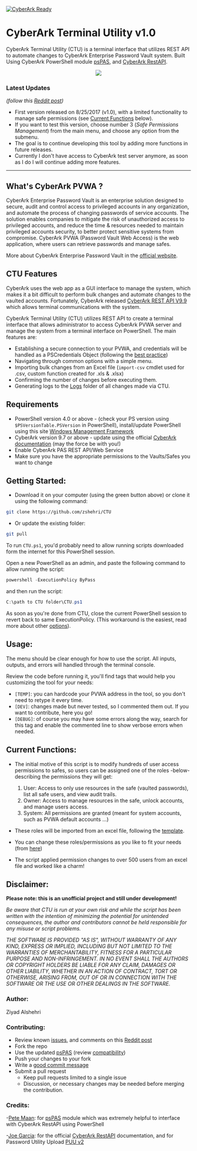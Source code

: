 [![CyberArk Ready](https://img.shields.io/badge/CyberArk-ready-blue.svg)](https://www.cyberark.com)

# CyberArk Terminal Utility v1.0

CyberArk Terminal Utility (CTU) is a terminal interface that utilizes REST API to automate changes to CyberArk Enterprise Password Vault system. Built Using CyberArk PowerShell module [psPAS](https://github.com/pspete/psPAS), and [CyberArk RestAPI](https://github.com/infamousjoeg/CyberArk-RESTAPI).

<p align="center">
  <img src="https://github.com/zshehri/CTU/blob/master/Screenshots/cyberark_demo.gif">
</p>

### Latest Updates
*(follow this [Reddit post](https://redd.it/704q2q))*

- First version released on 8/25/2017 (v1.0), with a limited functionality to manage safe permissions (see [Current Functions](https://github.com/zshehri/CTU#Current_Functions) below).
- If you want to test this version, choose number 3 (*Safe Permissions Management*) from the main menu, and choose any option from the submenu.
- The goal is to continue developing this tool by adding more functions in future releases.
- Currently I don't have access to CyberArk test server anymore, as soon as I do I will continue adding more features.

----------

## What's CyberArk PVWA ?

CyberArk Enterprise Password Vault is an enterprise solution designed to secure, audit and control access to privileged accounts in any organization, and automate the process of changing passwords of service accounts. The solution enables companies to mitigate the risk of unauthorized access to privileged accounts, and reduce the time & resources needed to maintain privileged accounts security, to better protect sensitive systems from compromise. CyberArk PVWA (Password Vault Web Access) is the web application, where users can retrieve passwords and manage safes.

More about CyberArk Enterprise Password Vault in the [official website](https://www.cyberark.com/products/privileged-account-security-solution/enterprise-password-vault/).

## CTU Features

CyberArk uses the web app as a GUI interface to manage the system, which makes it a bit difficult to perform bulk changes and automate changes to the vaulted accounts. Fortunately, CyberArk released [CyberArk REST API V9.9](http://cybr.rocks/RESTAPIv99) which allows terminal communications with the system.

CyberArk Terminal Utility (CTU) utilizes REST API to create a terminal interface that allows administrator to access CyberArk PVWA server and manage the system from a terminal interface on PowerShell. The main features are:

- Establishing a secure connection to your PVWA, and credentials will be handled as a PSCredentials Object (following the [best practice](https://social.technet.microsoft.com/wiki/contents/articles/4546.working-with-passwords-secure-strings-and-credentials-in-windows-powershell.aspx))
- Navigating through common options with a simple menu.
- Importing bulk changes from an Excel file (```import-csv``` cmdlet used for .csv, custom function created for .xls & .xlsx)
- Confirming the number of changes before executing them.
- Generating logs to the [Logs](https://github.com/zshehri/CTU/tree/master/Logs) folder of all changes made via CTU.

## Requirements

- PowerShell version 4.0 or above - (check your PS version using ```$PSVersionTable.PSVersion``` in PowerShell), install/update PowerShell using this site [Windows Management Framework](https://www.microsoft.com/en-us/download/details.aspx?id=54616)
- CyberArk version 9.7 or above - update using the official [CyberArk documentation](https://www.cyberark.com/resources) (may the force be with you!)
- Enable CyberArk PAS REST API/Web Service
- Make sure you have the appropriate permissions to the Vaults/Safes you want to change


## Getting Started:

- Download it on your computer (using the green button above) or
  clone it using the following command:
```bash
git clone https://github.com/zshehri/CTU
```

- Or update the existing folder:
```bash
git pull
```

To run `CTU.ps1`, you'd probably need to allow running scripts downloaded form the internet for this PowerShell session.

Open a new PowerShell as an admin, and paste the following command to allow running the script:
```powershell
powershell -ExecutionPolicy ByPass
```

and then run the script:
```PowerShell
C:\path to CTU folder\CTU.ps1
```

As soon as you're done from CTU, close the current PowerShell session to revert back to same ExecutionPolicy. (This workaround is the easiest, read more about other [options](https://blog.netspi.com/15-ways-to-bypass-the-powershell-execution-policy/)).


## Usage:

The menu should be clear enough for how to use the script. All inputs, outputs, and errors will handled through the terminal console.

Review the code before running it, you'll find tags that would help you customizing the tool for your needs:
- `[TEMP]`: you can hardcode your PVWA address in the tool, so you don't need to retype it every time.
- `[DEV]`: changes made but never tested, so I commented them out. If you want to contribute, here you go!
- `[DEBUG]`: of course you may have some errors along the way, search for this tag and enable the commented line to show verbose errors when needed.

## <a id="Current_Functions"></a>Current Functions:

- The initial motive of this script is to modify hundreds of user access permissions to safes, so users can be assigned one of the roles -below- describing the permissions they will get:
  1. User: Access to only use resources in the safe (vaulted passwords), list all safe users, and view audit trails.
  2. Owner: Access to manage resources in the safe, unlock accounts, and manage users access.
  3. System: All permissions are granted (meant for system accounts, such as PVWA default accounts ...)

- These roles will be imported from an excel file, following the [template](https://github.com/zshehri/CTU/blob/master/Templates/Bulk_permission_changes.csv).
- You can change these roles/permissions as you like to fit your needs (from [here](https://github.com/zshehri/CTU/blob/a4a8045b1e6d7f701072e12415dbb4568e66923b/CTU.ps1#L133))
- The script applied permission changes to over 500 users from an excel file and worked like a charm!

## Disclaimer:

**Please note: this is an unofficial project and still under development!**

*Be aware that CTU is run at your own risk and while the script has been written with the intention of minimizing the potential for unintended consequences, the author and contributors cannot be held responsible for any misuse or script problems.*

*THE SOFTWARE IS PROVIDED "AS IS", WITHOUT WARRANTY OF ANY KIND, EXPRESS OR IMPLIED, INCLUDING BUT NOT LIMITED TO THE WARRANTIES OF MERCHANTABILITY, FITNESS FOR A PARTICULAR PURPOSE AND NON-INFRINGEMENT. IN NO EVENT SHALL THE AUTHORS OR COPYRIGHT HOLDERS BE LIABLE FOR ANY CLAIM, DAMAGES OR OTHER LIABILITY, WHETHER IN AN ACTION OF CONTRACT, TORT OR OTHERWISE, ARISING FROM, OUT OF OR IN CONNECTION WITH THE SOFTWARE OR THE USE OR OTHER DEALINGS IN THE SOFTWARE.*

### Author:

Ziyad Alshehri

### Contributing:

- Review known [issues](https://github.com/zshehri/CTU/issues), and comments on this [Reddit post](https://redd.it/704q2q)
- Fork the repo
- Use the updated [psPAS](https://github.com/pspete/psPAS) (review [compatibility](https://github.com/pspete/psPAS#CyberArk_Version_Compatibility))
 - Push your changes to your fork
 - Write a [good commit message](http://tbaggery.com/2008/04/19/a-note-about-git-commit-messages.html)
 - Submit a pull request
	 - Keep pull requests limited to a single issue
	 - Discussion, or necessary changes may be needed before merging the contribution.

### Credits:

-[Pete Maan](https://github.com/pspete): for [psPAS](https://github.com/pspete/psPAS) module which was extremely helpful to interface with CyberArk RestAPI using PowerShell

-[Joe Garcia](https://github.com/infamousjoeg): for the official [CyberArk RestAPI](https://git.joeco.de/CyberArk-RESTAPI) documentation, and for Password Utility Upload [PUU v2](https://git.joeco.de/PasswordUploadUtility-v2)
